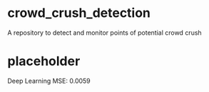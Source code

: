 # crowd_crush_detection
A repository to detect and monitor points of potential crowd crush

# placeholder
Deep Learning MSE: 0.0059
